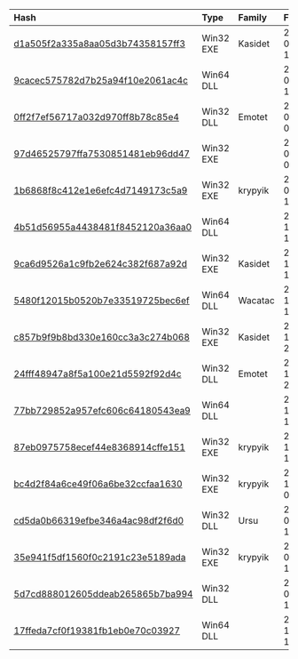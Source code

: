 |Hash|Type|Family|First_Seen|Name|
|:--|:--|:--|:--|:--|
|[d1a505f2a335a8aa05d3b74358157ff3](https://www.virustotal.com/gui/file/d1a505f2a335a8aa05d3b74358157ff3)|Win32 EXE|Kasidet|2021-06-10 15:25:08|WinUG|
|[9cacec575782d7b25a94f10e2061ac4c](https://www.virustotal.com/gui/file/9cacec575782d7b25a94f10e2061ac4c)|Win64 DLL||2021-05-01 17:57:11|WinSpl|
|[0ff2f7ef56717a032d970ff8b78c85e4](https://www.virustotal.com/gui/file/0ff2f7ef56717a032d970ff8b78c85e4)|Win32 DLL|Emotet|2021-01-15 09:36:08|dttcodexgigas.f04feb22efaa8f401470fa5808adab9b35e87c4c|
|[97d46525797ffa7530851481eb96dd47](https://www.virustotal.com/gui/file/97d46525797ffa7530851481eb96dd47)|Win32 EXE||2021-01-15 01:13:05|C:\Users\user\AppData\Local\Temp\DiagTrack.exe|
|[1b6868f8c412e1e6efc4d7149173c5a9](https://www.virustotal.com/gui/file/1b6868f8c412e1e6efc4d7149173c5a9)|Win32 EXE|krypyik|2021-01-10 13:21:37|1b6868f8c412e1e6efc4d7149173c5a9.virus|
|[4b51d56955a4438481f8452120a36aa0](https://www.virustotal.com/gui/file/4b51d56955a4438481f8452120a36aa0)|Win64 DLL||2020-12-27 16:25:03|WinSpl|
|[9ca6d9526a1c9fb2e624c382f687a92d](https://www.virustotal.com/gui/file/9ca6d9526a1c9fb2e624c382f687a92d)|Win32 EXE|Kasidet|2020-12-27 14:06:45|9ca6d9526a1c9fb2e624c382f687a92d.virus|
|[5480f12015b0520b7e33519725bec6ef](https://www.virustotal.com/gui/file/5480f12015b0520b7e33519725bec6ef)|Win64 DLL|Wacatac|2020-12-18 19:23:51|WinSpl|
|[c857b9f9b8bd330e160cc3a3c274b068](https://www.virustotal.com/gui/file/c857b9f9b8bd330e160cc3a3c274b068)|Win32 EXE|Kasidet|2020-12-17 21:03:18|C:\Users\Virtual\AppData\Local\Temp\6005ecce702b84de6d46838839b2271df631ab42325b70e27324e6cabda76e7f.exe|
|[24fff48947a8f5a100e21d5592f92d4c](https://www.virustotal.com/gui/file/24fff48947a8f5a100e21d5592f92d4c)|Win32 DLL|Emotet|2020-10-31 20:30:47|24fff48947a8f5a100e21d5592f92d4c.virus|
|[77bb729852a957efc606c64180543ea9](https://www.virustotal.com/gui/file/77bb729852a957efc606c64180543ea9)|Win64 DLL||2020-10-13 18:27:22|WinSpl|
|[87eb0975758ecef44e8368914cffe151](https://www.virustotal.com/gui/file/87eb0975758ecef44e8368914cffe151)|Win32 EXE|krypyik|2020-10-13 12:23:46|87eb0975758ecef44e8368914cffe151.virus|
|[bc4d2f84a6ce49f06a6be32ccfaa1630](https://www.virustotal.com/gui/file/bc4d2f84a6ce49f06a6be32ccfaa1630)|Win32 EXE|krypyik|2020-10-12 00:27:06|G:\2020\samples\samples\exe32\b\virussign.com_bc4d2f84a6ce49f06a6be32ccfaa1630.vir|
|[cd5da0b66319efbe346a4ac98df2f6d0](https://www.virustotal.com/gui/file/cd5da0b66319efbe346a4ac98df2f6d0)|Win32 DLL|Ursu|2020-05-19 18:20:03|WinSpl|
|[35e941f5df1560f0c2191c23e5189ada](https://www.virustotal.com/gui/file/35e941f5df1560f0c2191c23e5189ada)|Win32 EXE|krypyik|2020-05-19 16:35:03|C:\Users\Adam Smith\Desktop\a80c7010.exe|
|[5d7cd888012605ddeab265865b7ba994](https://www.virustotal.com/gui/file/5d7cd888012605ddeab265865b7ba994)|Win32 DLL||2019-06-20 18:46:51|.|
|[17ffeda7cf0f19381fb1eb0e70c03927](https://www.virustotal.com/gui/file/17ffeda7cf0f19381fb1eb0e70c03927)|Win64 DLL||2018-11-19 11:03:55|Unknown|
